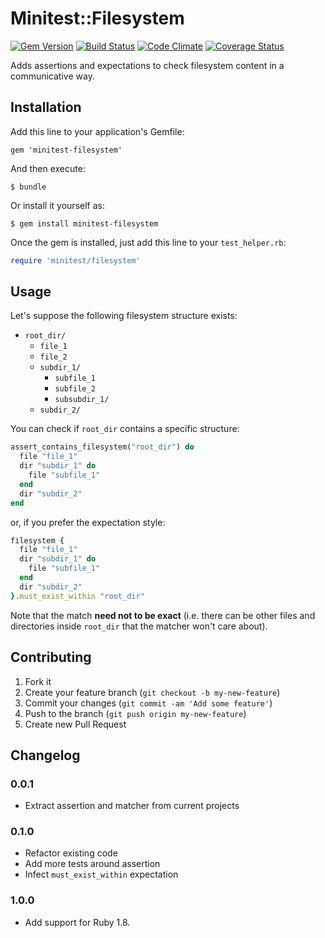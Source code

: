# Minitest::Filesystem

[![Gem Version](https://badge.fury.io/rb/minitest-filesystem.png)](http://badge.fury.io/rb/minitest-filesystem)
[![Build Status](https://travis-ci.org/stefanozanella/minitest-filesystem.png?branch=master)](https://travis-ci.org/stefanozanella/minitest-filesystem)
[![Code Climate](https://codeclimate.com/github/stefanozanella/minitest-filesystem.png)](https://codeclimate.com/github/stefanozanella/minitest-filesystem)
[![Coverage Status](https://coveralls.io/repos/stefanozanella/minitest-filesystem/badge.png?branch=master)](https://coveralls.io/r/stefanozanella/minitest-filesystem?branch=master)

Adds assertions and expectations to check filesystem content in a communicative way.

## Installation

Add this line to your application's Gemfile:

    gem 'minitest-filesystem'

And then execute:

    $ bundle

Or install it yourself as:

    $ gem install minitest-filesystem

Once the gem is installed, just add this line to your `test_helper.rb`:

```ruby
require 'minitest/filesystem'
```

## Usage

Let's suppose the following filesystem structure exists:

* `root_dir/`
  * `file_1`
  * `file_2`
  * `subdir_1/`
      * `subfile_1`
      * `subfile_2`
      * `subsubdir_1/`
  * `subdir_2/`

You can check if `root_dir` contains a specific structure:

```ruby
assert_contains_filesystem("root_dir") do
  file "file_1"
  dir "subdir_1" do
    file "subfile_1"
  end
  dir "subdir_2"
end
```

or, if you prefer the expectation style:

```ruby
filesystem {
  file "file_1"
  dir "subdir_1" do
    file "subfile_1"
  end
  dir "subdir_2"
}.must_exist_within "root_dir"
```

Note that the match **need not to be exact** (i.e. there can be other files and
directories inside `root_dir` that the matcher won't care about).

## Contributing

1. Fork it
2. Create your feature branch (`git checkout -b my-new-feature`)
3. Commit your changes (`git commit -am 'Add some feature'`)
4. Push to the branch (`git push origin my-new-feature`)
5. Create new Pull Request

## Changelog

### 0.0.1

* Extract assertion and matcher from current projects

### 0.1.0

* Refactor existing code
* Add more tests around assertion
* Infect `must_exist_within` expectation

### 1.0.0

* Add support for Ruby 1.8.
